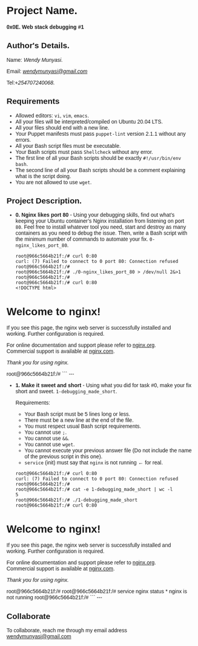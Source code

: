 # Project Name.
**0x0E. Web stack debugging #1**

## Author's Details.
Name: *Wendy Munyasi.*

Email: *wendymunyasi@gmail.com*

Tel:*+254707240068.*

##  Requirements

*   Allowed editors: `vi`, `vim`, `emacs`.
*   All your files will be interpreted/compiled on Ubuntu 20.04 LTS.
*   All your files should end with a new line.
*   Your Puppet manifests must pass `puppet-lint` version 2.1.1 without any errors.
*   All your Bash script files must be executable.
*   Your Bash scripts must pass `Shellcheck` without any error.
*   The first line of all your Bash scripts should be exactly `#!/usr/bin/env bash`.
*   The second line of all your Bash scripts should be a comment explaining what is the script doing.
*   You are not allowed to use `wget`.


## Project Description.


* **0. Nginx likes port 80** - Using your debugging skills, find out what’s keeping your Ubuntu container’s Nginx installation from listening on port `80`. Feel free to install whatever tool you need, start and destroy as many containers as you need to debug the issue. Then, write a Bash script with the minimum number of commands to automate your fix. `0-nginx_likes_port_80`.

  ```
  root@966c5664b21f:/# curl 0:80
  curl: (7) Failed to connect to 0 port 80: Connection refused
  root@966c5664b21f:/#
  root@966c5664b21f:/# ./0-nginx_likes_port_80 > /dev/null 2&>1
  root@966c5664b21f:/#
  root@966c5664b21f:/# curl 0:80
  <!DOCTYPE html>
<html>
<head> 
<title>Welcome to nginx!</title>
<style>
                body {
                                width: 35em;
                                margin: 0 auto;
                                font-family: Tahoma, Verdana, Arial, sans-serif;
                }
</style>
</head>
<body>
<h1>Welcome to nginx!</h1>
<p>If you see this page, the nginx web server is successfully installed and
working. Further configuration is required.</p>

<p>For online documentation and support please refer to
<a href="http://nginx.org/">nginx.org</a>.<br/>
Commercial support is available at
<a href="http://nginx.com/">nginx.com</a>.</p>

<p><em>Thank you for using nginx.</em></p>
</body>
</html>
  root@966c5664b21f:/#
  ```
---

* **1. Make it sweet and short** - Using what you did for task #0, make your fix short and sweet. `1-debugging_made_short`.

	Requirements:

	*	Your Bash script must be 5 lines long or less.
	*	There must be a new line at the end of the file.
	*	You must respect usual Bash script requirements.
	*	You cannot use `;`.
	*	You cannot use `&&`.
	*	You cannot use `wget`.
	*	You cannot execute your previous answer file (Do not include the name of the previous script in this one).
	*	`service` (init) must say that `nginx` is not running ← for real.

  ```
  root@966c5664b21f:/# curl 0:80
  curl: (7) Failed to connect to 0 port 80: Connection refused
  root@966c5664b21f:/#
  root@966c5664b21f:/# cat -e 1-debugging_made_short | wc -l
  5
  root@966c5664b21f:/# ./1-debugging_made_short
  root@966c5664b21f:/# curl 0:80
<!DOCTYPE html>
<html>
<head>
<title>Welcome to nginx!</title>
<style>
        body {
                width: 35em;
                margin: 0 auto;
                font-family: Tahoma, Verdana, Arial, sans-serif;
        }
</style>
</head>
<body>
<h1>Welcome to nginx!</h1>
<p>If you see this page, the nginx web server is successfully installed and
working. Further configuration is required.</p>

<p>For online documentation and support please refer to
<a href="http://nginx.org/">nginx.org</a>.<br/>
Commercial support is available at
<a href="http://nginx.com/">nginx.com</a>.</p>

<p><em>Thank you for using nginx.</em></p>
</body>
</html>
  root@966c5664b21f:/#
  root@966c5664b21f:/# service nginx status
  * nginx is not running
  root@966c5664b21f:/# 
  ```
---


## Collaborate

To collaborate, reach me through my email address wendymunyasi@gmail.com
